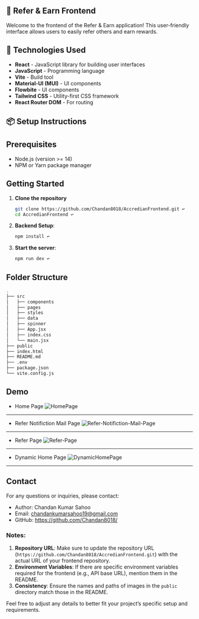 ## 🌟 Refer & Earn Frontend

Welcome to the frontend of the Refer & Earn application! This user-friendly interface allows users to easily refer others and earn rewards.

## 🎨 Technologies Used

- **React** - JavaScript library for building user interfaces
- **JavaScript** - Programming language
- **Vite** - Build tool
- **Material-UI (MUI)** - UI components
- **Flowbite** - UI components
- **Tailwind CSS** - Utility-first CSS framework
- **React Router DOM** - For routing


## 📦 Setup Instructions

## Prerequisites

- Node.js (version >= 14)
- NPM or Yarn package manager

## Getting Started


1. **Clone the repository**
    ```bash
    git clone https://github.com/Chandan8018/AccredianFrontend.git ↩
    cd AccredianFrontend ↩
    ```

2. **Backend Setup**:
    ```bash
    npm install ↩
    ``` 

3. **Start the server**:
    ```bash
    npm run dev ↩
    ``` 

## Folder Structure

```sh
.
├── src
│   ├── components
│   ├── pages
│   ├── styles
│   ├── data
│   ├── spinner
│   ├── App.jsx
│   ├── index.css
│   └── main.jsx
├── public
├── index.html
├── README.md
├── .env
├── package.json
└── vite.config.js
```
## Demo
- Home Page
![HomePage](./public/home1.png)
---
- Refer Notifiction Mail Page
![Refer-Notifiction-Mail-Page](./public/mail.png)
---
- Refer Page
![Refer-Page](./public/refer.png)
---
- Dynamic Home Page
![DynamicHomePage](./public/home2.png)
---

## Contact
For any questions or inquiries, please contact:

- Author: Chandan Kumar Sahoo
- Email: chandankumarsahoo19@gmail.com
- GitHub: https://github.com/Chandan8018/

### Notes:

1. **Repository URL**: Make sure to update the repository URL (`https://github.com/Chandan8018/AccredianFrontend.git`) with the actual URL of your frontend repository.
2. **Environment Variables**: If there are specific environment variables required for the frontend (e.g., API base URL), mention them in the README.
3. **Consistency**: Ensure the names and paths of images in the `public` directory match those in the README.

Feel free to adjust any details to better fit your project’s specific setup and requirements.
